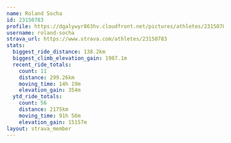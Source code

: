 ```yaml
---
name: Roland Socha
id: 23150783
profile: https://dgalywyr863hv.cloudfront.net/pictures/athletes/23150783/14745672/4/large.jpg
username: roland-socha
strava_url: https://www.strava.com/athletes/23150783
stats:
  biggest_ride_distance: 138.2km
  biggest_climb_elevation_gain: 1987.1m
  recent_ride_totals:
    count: 11
    distance: 299.26km
    moving_time: 14h 19m
    elevation_gain: 354m
  ytd_ride_totals:
    count: 56
    distance: 2175km
    moving_time: 91h 56m
    elevation_gain: 15157m
layout: strava_member
--- 
```

